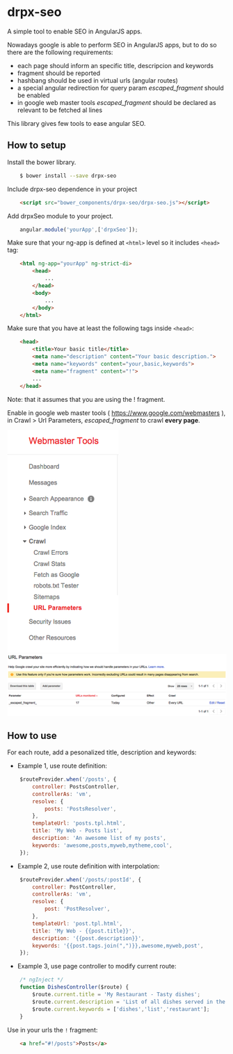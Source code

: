 drpx-seo
========

A simple tool to enable SEO in AngularJS apps.

Nowadays google is able to perform SEO in AngularJS apps, but to do so there are the following requirements:

- each page should inform an specific title, descripcion and keywords
- fragment should be reported
- hashbang should be used in virtual urls (angular routes)
- a special angular redirection for query param _escaped_fragment_ should be enabled
- in google web master tools _escaped_fragment_ should be declared as relevant to be fetched al lines

This library gives few tools to ease angular SEO.



How to setup
------------

Install the bower library.

```bash
    $ bower install --save drpx-seo
```

Include drpx-seo dependence in your project

```html
    <script src="bower_components/drpx-seo/drpx-seo.js"></script>
```

Add drpxSeo module to your project.

```javascript
    angular.module('yourApp',['drpxSeo']);
```

Make sure that your ng-app is defined at `<html>` level so it includes `<head>` tag:

```html
    <html ng-app="yourApp" ng-strict-di>
        <head>
            ...
        </head>
        <body>
            ...
        </body>
    </html>
```

Make sure that you have at least the following tags inside `<head>`:

```html
    <head>
        <title>Your basic title</title>
        <meta name="description" content="Your basic description.">
        <meta name="keywords" content="your,basic,keywords">
        <meta name="fragment" content="!">
        ...
    </head>
```

  Note: that it assumes that you are using the ! fragment.

Enable in google web master tools ( https://www.google.com/webmasters ), in Crawl > Url Parameters, _escaped_fragment_ to crawl **every page**.

![Google Web Master Tools Crawl](./wmt-crawl.png)
![Google Web Master Tools Parameters](./wmt-urlparameters.png)



How to use
----------

For each route, add a pesonalized title, description and keywords:

- Example 1, use route definition:

```javascript
    $routeProvider.when('/posts', {
        controller: PostsController,
        controllerAs: 'vm',
        resolve: {
            posts: 'PostsResolver',
        },
        templateUrl: 'posts.tpl.html',
        title: 'My Web - Posts list',
        description: 'An awesome list of my posts',
        keywords: 'awesome,posts,myweb,mytheme,cool',
    });
```

- Example 2, use route definition with interpolation:

```javascript
    $routeProvider.when('/posts/:postId', {
        controller: PostController,
        controllerAs: 'vm',
        resolve: {
            post: 'PostResolver',
        },
        templateUrl: 'post.tpl.html',
        title: 'My Web - {{post.title}}',
        description: '{{post.description}}',
        keywords: '{{post.tags.join(",")}},awesome,myweb,post',
    });
```

- Example 3, use page controller to modify current route:

```javascript
    /* ngInject */
    function DishesController($route) {
        $route.current.title = 'My Restaurant - Tasty dishes';
        $route.current.description = 'List of all dishes served in the restaurant';
        $route.current.keywords = ['dishes','list','restaurant'];
    }
```

Use in your urls the `!` fragment:

```html
    <a href="#!/posts">Posts</a>
```
